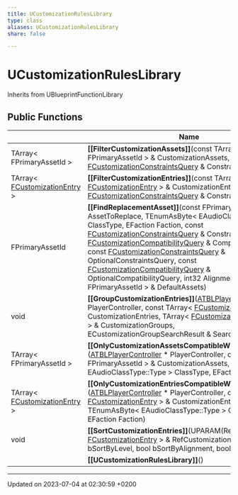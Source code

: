 ```yaml
---
title: UCustomizationRulesLibrary
type: class
aliases: UCustomizationRulesLibrary
share: false

---
```


# UCustomizationRulesLibrary





Inherits from UBlueprintFunctionLibrary

## Public Functions

|                | Name           |
| -------------- | -------------- |
| TArray< FPrimaryAssetId > | **[[FilterCustomizationAssets]]**(const TArray< FPrimaryAssetId > & CustomizationAssets, const [FCustomizationConstraintsQuery](/docs/SDK/Source/Classes/structFCustomizationConstraintsQuery.md) & ConstraintsQuery) |
| TArray< [FCustomizationEntry](/docs/SDK/Source/Classes/structFCustomizationEntry.md) > | **[[FilterCustomizationEntries]]**(const TArray< [FCustomizationEntry](/docs/SDK/Source/Classes/structFCustomizationEntry.md) > & CustomizationEntries, const [FCustomizationConstraintsQuery](/docs/SDK/Source/Classes/structFCustomizationConstraintsQuery.md) & ConstraintsQuery) |
| FPrimaryAssetId | **[[FindReplacementAsset]]**(const FPrimaryAssetId & AssetToReplace, TEnumAsByte< EAudioClassType::Type > ClassType, EFaction Faction, const [FCustomizationConstraintsQuery](/docs/SDK/Source/Classes/structFCustomizationConstraintsQuery.md) & ConstraintsQuery, const [FCustomizationCompatibilityQuery](/docs/SDK/Source/Classes/structFCustomizationCompatibilityQuery.md) & CompatibilityQuery, const [FCustomizationConstraintsQuery](/docs/SDK/Source/Classes/structFCustomizationConstraintsQuery.md) & OptionalConstraintsQuery, const [FCustomizationCompatibilityQuery](/docs/SDK/Source/Classes/structFCustomizationCompatibilityQuery.md) & OptionalCompatibilityQuery, int32 Alignment, const TArray< FPrimaryAssetId > & DefaultAssets) |
| void | **[[GroupCustomizationEntries]]**([ATBLPlayerController](/docs/SDK/Source/Classes/classATBLPlayerController.md) * PlayerController, const TArray< [FCustomizationEntry](/docs/SDK/Source/Classes/structFCustomizationEntry.md) > & CustomizationEntries, TArray< [FCustomizationEntriesGroup](/docs/SDK/Source/Classes/structFCustomizationEntriesGroup.md) > & CustomizationGroups, ECustomizationGroupSearchResult & SearchResult) |
| TArray< FPrimaryAssetId > | **[[OnlyCustomizationAssetsCompatibleWithOwnerPreset]]**([ATBLPlayerController](/docs/SDK/Source/Classes/classATBLPlayerController.md) * PlayerController, const TArray< FPrimaryAssetId > & CustomizationAssets, TEnumAsByte< EAudioClassType::Type > ClassType, EFaction Faction) |
| TArray< [FCustomizationEntry](/docs/SDK/Source/Classes/structFCustomizationEntry.md) > | **[[OnlyCustomizationEntriesCompatibleWithOwnerPreset]]**([ATBLPlayerController](/docs/SDK/Source/Classes/classATBLPlayerController.md) * PlayerController, const TArray< [FCustomizationEntry](/docs/SDK/Source/Classes/structFCustomizationEntry.md) > & CustomizationEntries, TEnumAsByte< EAudioClassType::Type > ClassType, EFaction Faction) |
| void | **[[SortCustomizationEntries]]**(UPARAM(Ref) TArray< [FCustomizationEntry](/docs/SDK/Source/Classes/structFCustomizationEntry.md) > & RefCustomizationEntries, bool bSortByLevel, bool bSortByAlignment, bool bSortByRarity) |
| | **[[UCustomizationRulesLibrary]]**() |

-------------------------------

Updated on 2023-07-04 at 02:30:59 +0200